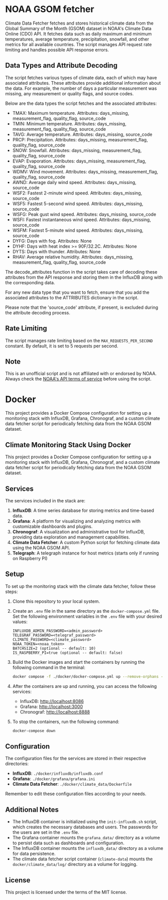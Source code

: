 # NOAA GSOM fetcher

Climate Data Fetcher fetches and stores historical climate data from the Global Summary of the Month (GSOM) dataset in
NOAA's Climate Data Online (CDO) API. It fetches data such as daily maximum and minimum temperatures, average
temperature, precipitation, snowfall, and other metrics for all available countries. The script manages API request rate
limiting and handles possible API response errors.

## Data Types and Attribute Decoding

The script fetches various types of climate data, each of which may have associated attributes. These attributes provide
additional information about the data. For example, the number of days a particular measurement was missing, any
measurement or quality flags, and source codes.

Below are the data types the script fetches and the associated attributes:

- TMAX: Maximum temperature. Attributes: days_missing, measurement_flag, quality_flag, source_code
- TMIN: Minimum temperature. Attributes: days_missing, measurement_flag, quality_flag, source_code
- TAVG: Average temperature. Attributes: days_missing, source_code
- PRCP: Precipitation. Attributes: days_missing, measurement_flag, quality_flag, source_code
- SNOW: Snowfall. Attributes: days_missing, measurement_flag, quality_flag, source_code
- EVAP: Evaporation. Attributes: days_missing, measurement_flag, quality_flag, source_code
- WDMV: Wind movement. Attributes: days_missing, measurement_flag, quality_flag, source_code
- AWND: Average daily wind speed. Attributes: days_missing, source_code
- WSF2: Fastest 2-minute wind speed. Attributes: days_missing, source_code
- WSF5: Fastest 5-second wind speed. Attributes: days_missing, source_code
- WSFG: Peak gust wind speed. Attributes: days_missing, source_code
- WSFI: Fastest instantaneous wind speed. Attributes: days_missing, source_code
- WSFM: Fastest 5-minute wind speed. Attributes: days_missing, source_code
- DYFG: Days with fog. Attributes: None
- DYHF: Days with heat index >= 90F/32.2C. Attributes: None
- DYTS: Days with thunder. Attributes: None
- RHAV: Average relative humidity. Attributes: days_missing, measurement_flag, quality_flag, source_code

The decode_attributes function in the script takes care of decoding these attributes from the API response and storing
them in the InfluxDB along with the corresponding data.

For any new data type that you want to fetch, ensure that you add the associated attributes to the ATTRIBUTES dictionary
in the script.

Please note that the 'source_code' attribute, if present, is excluded during the attribute decoding process.

## Rate Limiting

The script manages rate limiting based on the `MAX_REQUESTS_PER_SECOND` constant. By default, it is set to 5 requests
per second.

## Note

This is an unofficial script and is not affiliated with or endorsed by NOAA. Always check
the [NOAA's API terms of service](https://www.ncdc.noaa.gov/cdo-web/webservices/v2) before using the script.

# Docker

This project provides a Docker Compose configuration for setting up a monitoring stack with InfluxDB, Grafana,
Chronograf, and a custom climate data fetcher script for periodically fetching data from the NOAA GSOM dataset.

## Climate Monitoring Stack Using Docker

This project provides a Docker Compose configuration for setting up a monitoring stack with InfluxDB, Grafana,
Chronograf, and a custom climate data fetcher script for periodically fetching data from the NOAA GSOM dataset.

## Services

The services included in the stack are:

1. **InfluxDB**: A time series database for storing metrics and time-based data.
2. **Grafana**: A platform for visualizing and analyzing metrics with customizable dashboards and plugins.
3. **Chronograf**: A visualization and administrative tool for InfluxDB, providing data exploration and management
   capabilities.
4. **Climate Data Fetcher**: A custom Python script for fetching climate data using the NOAA GSOM API.
5. **Telegraph**: A telegraph instance for host metrics (starts only if running on Raspberry PI)

## Setup

To set up the monitoring stack with the climate data fetcher, follow these steps:

1. Clone this repository to your local system.

2. Create an `.env` file in the same directory as the `docker-compose.yml` file. Set the following environment variables
   in the `.env` file with your desired values:

    ```
    INFLUXDB_ADMIN_PASSWORD=<admin_password>
    TELEGRAF_PASSWORD=<telegraf_password>
    CLIMATE_PASSWORD=<climate_password>
    NOAA_TOKEN=<noaa_token>
    BATCHSIZE=2 (optional -- default: 10)
    IS_RASPBERRY_PI=true (optional -- default: false)
    ```

3. Build the Docker images and start the containers by running the following command in the terminal:

    ```bash
    docker compose -f ./docker/docker-compose.yml up --remove-orphans --build
    ```

4. After the containers are up and running, you can access the following services:

    - InfluxDB: [http://localhost:8086](http://localhost:8086)
    - Grafana: [http://localhost:3000](http://localhost:3000)
    - Chronograf: [http://localhost:8888](http://localhost:8888)

5. To stop the containers, run the following command:

    ```bash
    docker-compose down
    ```

## Configuration

The configuration files for the services are stored in their respective directories:

- **InfluxDB**: `./docker/influxdb/influxdb.conf`
- **Grafana**: `./docker/grafana/grafana.ini`
- **Climate Data Fetcher**: `./docker/climate_data/Dockerfile`

Remember to edit these configuration files according to your needs.

## Additional Notes

- The InfluxDB container is initialized using the `init-influxdb.sh` script, which creates the necessary databases and
  users. The passwords for the users are set in the `.env` file.
- The Grafana container mounts the `grafana_data/` directory as a volume to persist data such as dashboards and
  configuration.
- The InfluxDB container mounts the `influxdb_data/` directory as a volume for data persistence.
- The climate data fetcher script container (`climate-data`) mounts the `docker/climate_data/log/` directory as a volume
  for logging.

## License

This project is licensed under the terms of the MIT license.
